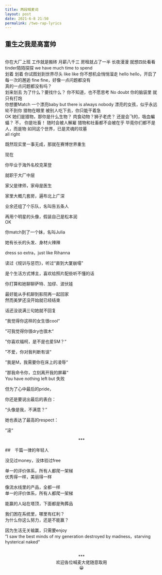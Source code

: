```yaml
---
title: 两段喊麦词
layout: post
date: 2021-6-8 21:50
permalink: /two-rap-lyrics
---
```


## 重生之我是高富帅
<br>
你在大厂上班
工作就是搬砖
月薪八千三
房租就占了一半
长夜漫漫
就想四处看看
tinder陌陌探探
we have much time to spend
<br>
划着 划着 你试图划到世界尽头 
like like 你不想机会悄悄溜走
hello hello，开启了每一次的邂逅
fine fine，好像一点问题都没有
<br>
真的一点问题都没有吗？
<br>
划来划去
为了什么？要找什么？
你不知道，也不愿思考
No doubt 
你的脑袋里 就只有打炮
<br>
你想要Match 一个漂亮baby
but there is always nobody 
漂亮的女孩，似乎永远轮不到你
猎物在眼里
被别人吃下去，你只能干着急
<br>
OK
她们是猎物，那你是什么生物？
肉食动物？狮子老虎？
还是会飞的，吸血蝙蝠？
不， 你是社畜！
随时会被人解雇
猎物和社畜都不会被在乎
毕竟你们都不是人，而是物
如同这个世界，已是灵魂的坟墓
<br>
all right

既然现实里一事无成，那就在赛博世界重生

现在

你毕业于海外名校克莱登

就职于大厂中层

家父是律师，家母是医生

家里大概几套房，遍布北上广深

业余还组了个乐队，名叫告五条人

再用个明星的头像，假装自己是松本润
<br>
OK

你match到了一个妹，名叫Julia

她有长长的头发、身材火辣辣

dress so extra，just like Rihanna

读过《规训与惩罚》，听过“直到大厦崩塌”

是个生活方式博主，喜欢给照片配些听不懂的话

你打算和她聊聊萨特、加缪、波伏娃

最好能从手机聊到影院再一起回家
<br>
然而美梦还没开始就已经结束

话还没说满三句她就不回复

”我觉得你这样的女生很cool“

”可我觉得你很dry也很木“

”你喜欢福柯，是不是也爱SM？“

”不爱，你对我判断有误“

”我是M，我需要你在床上的凌辱“

”那我命令你，立刻离开我的屏幕“
<br>
You have nothing left but 失败

但为了心中最后的pride，

你还是要说出最后的表白：

“头像是我，不满意？”

她也表达了最高的respect：

”滚“

<center>***</center>

##　千篇一律的年轻人        

没见过money，没体验过free

单一的评价体系，所有人都爬一架梯
<br>
优秀得一样，美丽得一样

像流水线里的产品，全都一样
<br>
单一的评价体系，所有人都爬一架梯

能赢的人站在塔顶，下面都是殉葬品

我们困在系统里，哪里有红利？
<br>
为什么你这么努力，还是不能赢？

因为生活无关输赢，只需要enjoy
<br>
”I saw the best minds of my generation destroyed by madness，starving hysterical naked“
<br>
<br>
<center>***<br>欢迎各位喊麦大佬随意取用<br>😀</center>

